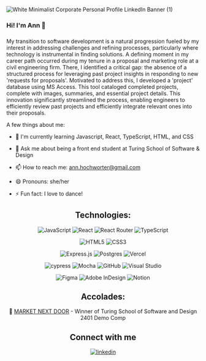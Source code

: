  
![White Minimalist Corporate Personal Profile LinkedIn Banner (1)](https://github.com/AHochworter/AHochworter/assets/125393235/e4a9ae88-82fe-4f59-9a51-5d995e247e93)

### Hi! I'm Ann 🌻  
### <div align="center"></div>  

My transition to software development is a natural progression fueled by my interest in addressing challenges and refining processes, particularly where technology is instrumental in finding solutions. A defining moment in my career path occurred during my tenure in a proposal and marketing role at a civil engineering firm. There, I identified a critical gap: the absence of a structured process for leveraging past project insights in responding to new 'requests for proposals'. Motivated to address this, I developed a 'project' database using MS Access. This tool cataloged completed projects, complete with images, summaries, and essential project details. This innovation significantly streamlined the process, enabling engineers to efficiently review past projects and efficiently integrate relevant ones into their proposals.
 
  

A few things about me:  
  

- 🌱 I'm currently learning Javascript, React, TypeScript, HTML, and CSS

- 💬 Ask me about being a front end student at Turing School of Software & Design

- 📫 How to reach me: ann.hochworter@gmail.com

- 😄 Pronouns: she/her

- ⚡ Fun fact: I love to dance!

<div align="center">  
  
## Technologies: 
</div>
<div align="center"> 

![JavaScript](https://img.shields.io/badge/javascript-%23323330.svg?style=for-the-badge&logo=javascript&logoColor=%23F7DF1E)
![React](https://img.shields.io/badge/react-%2320232a.svg?style=for-the-badge&logo=react&logoColor=%2361DAFB)
![React Router](https://img.shields.io/badge/React_Router-CA4245?style=for-the-badge&logo=react-router&logoColor=white)
![TypeScript](https://img.shields.io/badge/typescript-%23007ACC.svg?style=for-the-badge&logo=typescript&logoColor=white)

![HTML5](https://img.shields.io/badge/html5-%23E34F26.svg?style=for-the-badge&logo=html5&logoColor=white)
![CSS3](https://img.shields.io/badge/css3-%231572B6.svg?style=for-the-badge&logo=css3&logoColor=white)

![Express.js](https://img.shields.io/badge/express.js-%23404d59.svg?style=for-the-badge&logo=express&logoColor=%2361DAFB)
![Postgres](https://img.shields.io/badge/postgres-%23316192.svg?style=for-the-badge&logo=postgresql&logoColor=white)
![Vercel](https://img.shields.io/badge/vercel-%23000000.svg?style=for-the-badge&logo=vercel&logoColor=white)

![cypress](https://img.shields.io/badge/-cypress-%23E5E5E5?style=for-the-badge&logo=cypress&logoColor=058a5e)
![Mocha](https://img.shields.io/badge/-mocha-%238D6748?style=for-the-badge&logo=mocha&logoColor=white)
![GitHub](https://img.shields.io/badge/github-%23121011.svg?style=for-the-badge&logo=github&logoColor=white)
![Visual Studio](https://img.shields.io/badge/Visual%20Studio-5C2D91.svg?style=for-the-badge&logo=visual-studio&logoColor=white)

![Figma](https://img.shields.io/badge/figma-%23F24E1E.svg?style=for-the-badge&logo=figma&logoColor=white)
![Adobe InDesign](https://img.shields.io/badge/Adobe%20InDesign-49021F?style=for-the-badge&logo=adobeindesign&logoColor=white)
![Notion](https://img.shields.io/badge/Notion-%23000000.svg?style=for-the-badge&logo=notion&logoColor=white)

</div>

<div align="center">

## Accolades: 
<div align="center"> 
🥇 <a href=https://market-next-door-fe-f6728ad38b62.herokuapp.com/>MARKET NEXT DOOR</a> - Winner of Turing School of Software and Design 2401 Demo Comp
</div>
 
  
## Connect with me  
<a href="https://linkedin.com/in/annhochworter" target="_blank">
<img src=https://img.shields.io/badge/linkedin-%231E77B5.svg?&style=for-the-badge&logo=linkedin&logoColor=white alt=linkedin style="margin-bottom: 5px;" />
</a>  
</div> 


